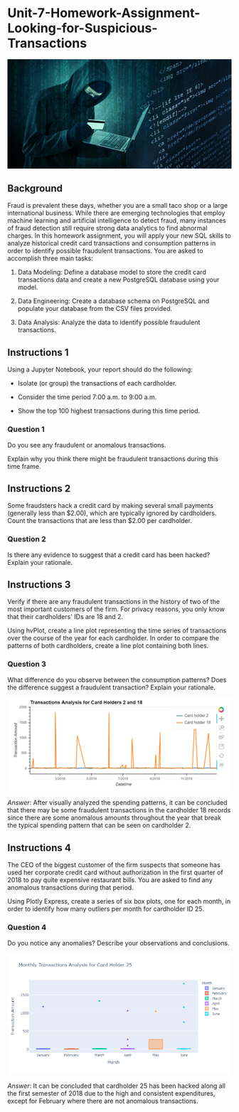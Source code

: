 # Unit-7-Homework-Assignment-Looking-for-Suspicious-Transactions

![fraudster](Images/credit_card_fraudster.jpg)

## Background
Fraud is prevalent these days, whether you are a small taco shop or a large international business. While there are emerging technologies that employ machine learning and artificial intelligence to detect fraud, many instances of fraud detection still require strong data analytics to find abnormal charges.
In this homework assignment, you will apply your new SQL skills to analyze historical credit card transactions and consumption patterns in order to identify possible fraudulent transactions.
You are asked to accomplish three main tasks:


1. Data Modeling: Define a database model to store the credit card transactions data and create a new PostgreSQL database using your model.


2. Data Engineering: Create a database schema on PostgreSQL and populate your  database from the CSV files provided.


3. Data Analysis: Analyze the data to identify possible fraudulent transactions.

## Instructions 1

Using a Jupyter Notebook, your report should do the following:


* Isolate (or group) the transactions of each cardholder.


* Consider the time period 7:00 a.m. to 9:00 a.m.


* Show the top 100 highest transactions during this time period.

### Question 1
Do you see any fraudulent or anomalous transactions.

Explain why you think there might be fraudulent transactions during this time frame.


## Instructions 2
Some fraudsters hack a credit card by making several small payments (generally less than $2.00), which are typically ignored by cardholders. Count the transactions that are less than $2.00 per cardholder. 

### Question 2
Is there any evidence to suggest that a credit card has been hacked? Explain your rationale.


## Instructions 3
Verify if there are any fraudulent transactions in the history of two of the most important customers of the firm. For privacy reasons, you only know that their cardholders' IDs are 18 and 2.


Using hvPlot, create a line plot representing the time series of transactions over the course of the year for each cardholder. In order to compare the patterns of both cardholders, create a line plot containing both lines. 

### Question 3

What difference do you observe between the consumption patterns? Does the difference suggest a fraudulent transaction? Explain your rationale.

![CardHolder2_18](Images/Analysis_CH_2_18.png)

*Answer*: After visually analyzed the spending patterns, it can be concluded that there may be some fraudulent transactions in the cardholder 18 records since there are some anomalous amounts throughout the year that break the typical spending pattern that can be seen on cardholder 2.


## Instructions 4

The CEO of the biggest customer of the firm suspects that someone has used her corporate credit card without authorization in the first quarter of 2018 to pay quite expensive restaurant bills. You are asked to find any anomalous transactions during that period.


Using Plotly Express, create a series of six box plots, one for each month, in order to identify how many outliers per month for cardholder ID 25.

### Question 4
Do you notice any anomalies? Describe your observations and conclusions.

![CardHolder_25](Images/Analysis_Holder25.png)

*Answer*: It can be concluded that cardholder 25 has been hacked along all the first semester of 2018 due to the high and consistent expenditures, except for February where there are not anomalous transactions.
